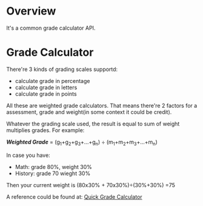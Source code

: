# Overview

It's a common grade calculator API.


# Grade Calculator

There're 3 kinds of grading scales supportd:

* calculate grade in percentage
* calculate grade in letters
* calculate grade in points

All these are weighted grade calculators. That means there're 2 factors for a assessment, grade and weight(in some context
it could be credit). 

Whatever the grading scale used, the result is equal to sum of weight multiplies grades. For example:

***Weighted Grade*** = (g<sub>1</sub>+g<sub>2</sub>+g<sub>3</sub>+...+g<sub>n</sub>) &divide;
                    (m<sub>1</sub>+m<sub>2</sub>+m<sub>3</sub>+...+m<sub>n</sub>)

In case you have:

* Math: grade 80%, weight 30%
* History: grade 70 wieght 30%

Then your current weight is (80x30% + 70x30%)&divide;(30%+30%) =75

A reference could be found at: [Quick Grade Calculator](https://10converters.com/calculators/grade-calculator)
